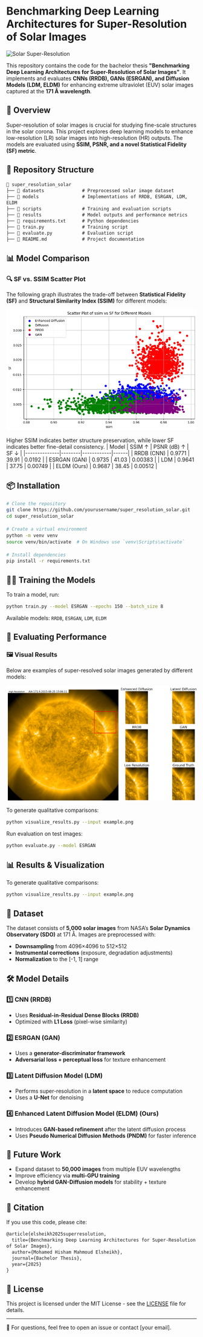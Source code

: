 # Benchmarking Deep Learning Architectures for Super-Resolution of Solar Images

![Solar Super-Resolution](https://your-image-link.com)

This repository contains the code for the bachelor thesis **"Benchmarking Deep Learning Architectures for Super-Resolution of Solar Images"**. It implements and evaluates **CNNs (RRDB), GANs (ESRGAN), and Diffusion Models (LDM, ELDM)** for enhancing extreme ultraviolet (EUV) solar images captured at the **171 Å wavelength**.

## 🚀 Overview
Super-resolution of solar images is crucial for studying fine-scale structures in the solar corona. This project explores deep learning models to enhance low-resolution (LR) solar images into high-resolution (HR) outputs. The models are evaluated using **SSIM, PSNR, and a novel Statistical Fidelity (SF) metric**.

## 📂 Repository Structure
```
📂 super_resolution_solar
├── 📂 datasets              # Preprocessed solar image dataset
├── 📂 models                # Implementations of RRDB, ESRGAN, LDM, ELDM
├── 📂 scripts               # Training and evaluation scripts
├── 📂 results               # Model outputs and performance metrics
├── 📜 requirements.txt      # Python dependencies
├── 📜 train.py              # Training script
├── 📜 evaluate.py           # Evaluation script
├── 📜 README.md             # Project documentation
```

## 📊 Model Comparison

### 🔍 SF vs. SSIM Scatter Plot
The following graph illustrates the trade-off between **Statistical Fidelity (SF)** and **Structural Similarity Index (SSIM)** for different models:

![SF vs SSIM](comparison.png)

Higher SSIM indicates better structure preservation, while lower SF indicates better fine-detail consistency.
| Model         | SSIM ↑  | PSNR (dB) ↑ | SF ↓  |
|--------------|--------|------------|------|
| RRDB (CNN)  | 0.9771 | 39.91      | 0.0192 |
| ESRGAN (GAN) | 0.9735 | 41.03      | 0.00383 |
| LDM          | 0.9641 | 37.75      | 0.00749 |
| ELDM (Ours)  | 0.9687 | 38.45      | 0.00512 |

## 📦 Installation
```bash
# Clone the repository
git clone https://github.com/yourusername/super_resolution_solar.git
cd super_resolution_solar

# Create a virtual environment
python -m venv venv
source venv/bin/activate  # On Windows use `venv\Scripts\activate`

# Install dependencies
pip install -r requirements.txt
```

## 🏋️‍♂️ Training the Models
To train a model, run:
```bash
python train.py --model ESRGAN --epochs 150 --batch_size 8
```
Available models: `RRDB`, `ESRGAN`, `LDM`, `ELDM`

## 🧪 Evaluating Performance

### 🖼️ Visual Results
Below are examples of super-resolved solar images generated by different models:

![Super-Resolved Solar Images](right3.png)

To generate qualitative comparisons:
```bash
python visualize_results.py --input example.png
```
Run evaluation on test images:
```bash
python evaluate.py --model ESRGAN
```

## 📊 Results & Visualization
To generate qualitative comparisons:
```bash
python visualize_results.py --input example.png
```

## 🔬 Dataset
The dataset consists of **5,000 solar images** from NASA’s **Solar Dynamics Observatory (SDO)** at 171 Å. Images are preprocessed with:
- **Downsampling** from 4096×4096 to 512×512
- **Instrumental corrections** (exposure, degradation adjustments)
- **Normalization** to the [-1, 1] range

## 🛠️ Model Details
### 1️⃣ **CNN (RRDB)**
- Uses **Residual-in-Residual Dense Blocks (RRDB)**
- Optimized with **L1 Loss** (pixel-wise similarity)

### 2️⃣ **ESRGAN (GAN)**
- Uses a **generator-discriminator framework**
- **Adversarial loss + perceptual loss** for texture enhancement

### 3️⃣ **Latent Diffusion Model (LDM)**
- Performs super-resolution in a **latent space** to reduce computation
- Uses a **U-Net** for denoising

### 4️⃣ **Enhanced Latent Diffusion Model (ELDM)** (Ours)
- Introduces **GAN-based refinement** after the latent diffusion process
- Uses **Pseudo Numerical Diffusion Methods (PNDM)** for faster inference

## 📌 Future Work
- Expand dataset to **50,000 images** from multiple EUV wavelengths
- Improve efficiency via **multi-GPU training**
- Develop **hybrid GAN-Diffusion models** for stability + texture enhancement

## 📜 Citation
If you use this code, please cite:
```
@article{elsheikh2025superresolution,
  title={Benchmarking Deep Learning Architectures for Super-Resolution of Solar Images},
  author={Mohamed Hisham Mahmoud Elsheikh},
  journal={Bachelor Thesis},
  year={2025}
}
```

## 📝 License
This project is licensed under the MIT License - see the [LICENSE](LICENSE) file for details.

---
📧 For questions, feel free to open an issue or contact [your email].
